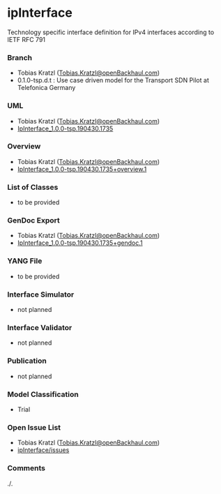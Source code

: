 # ipInterface
Technology specific interface definition for IPv4 interfaces according to IETF RFC 791

### Branch
- Tobias Kratzl (Tobias.Kratzl@openBackhaul.com)
- 0.1.0-tsp.d.t : Use case driven model for the Transport SDN Pilot at Telefonica Germany

### UML
- Tobias Kratzl (Tobias.Kratzl@openBackhaul.com)
- [IpInterface_1.0.0-tsp.190430.1735](./IpInterface_1.0.0-tsp.190430.1735.zip)

### Overview 
- Tobias Kratzl (Tobias.Kratzl@openBackhaul.com)
- [IpInterface_1.0.0-tsp.190430.1735+overview.1](./IpInterface_1.0.0-tsp.190430.1735+overview.1.png)

### List of Classes
- to be provided 

### GenDoc Export
- Tobias Kratzl (Tobias.Kratzl@openBackhaul.com)
- [IpInterface_1.0.0-tsp.190430.1735+gendoc.1](./IpInterface_1.0.0-tsp.190430.1735+gendoc.1.docx)

### YANG File
- to be provided 

### Interface Simulator
- not planned 

### Interface Validator
- not planned

### Publication
- not planned

### Model Classification
- Trial

### Open Issue List
- Tobias Kratzl (Tobias.Kratzl@openBackhaul.com)
- [ipInterface/issues](../../issues)

### Comments
./.
